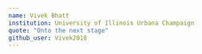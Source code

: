 ```yaml
---
name: Vivek Bhatt
institution: University of Illinois Urbana Champaign
quote: "Onto the next stage"
github_user: Vivek2018
---
```

